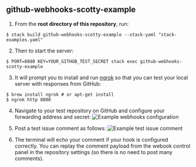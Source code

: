 github-webhooks-scotty-example
------------------------------

1. From the **root directory of this repository**, run:
```
$ stack build github-webhooks-scotty-example --stack-yaml "stack-examples.yaml"
```

2. Then to start the server:
```
$ PORT=8080 KEY=YOUR_GITHUB_TEST_SECRET stack exec github-webhooks-scotty-example
```

3. It will prompt you to install and run [ngrok](https://ngrok.com/) so that you can test your local server with responses from GitHub:
```
$ brew install ngrok # or apt-get install
$ ngrok http 8080
```

4. Navigate to your test repository on GitHub and configure your forwarding address and secret:
![Example webhooks configuration](../../doc/example-webhooks-conf.png)

5. Post a test issue comment as follows:
![Example test issue comment](../../doc/test-issue-comment.png)

6. The terminal will echo your comment if your hook is configured correctly. You can replay the comment payload from the webook control panel in the repository settings (so there is no need to post many comments).

